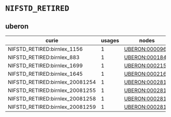 # `NIFSTD_RETIRED`

## uberon

| curie                           |   usages | nodes                                                   |
|---------------------------------|----------|---------------------------------------------------------|
| NIFSTD_RETIRED:birnlex_1156     |        1 | [UBERON:0000966](https://bioregistry.io/UBERON:0000966) |
| NIFSTD_RETIRED:birnlex_883      |        1 | [UBERON:0001844](https://bioregistry.io/UBERON:0001844) |
| NIFSTD_RETIRED:birnlex_1699     |        1 | [UBERON:0002152](https://bioregistry.io/UBERON:0002152) |
| NIFSTD_RETIRED:birnlex_1645     |        1 | [UBERON:0002163](https://bioregistry.io/UBERON:0002163) |
| NIFSTD_RETIRED:birnlex_20081254 |        1 | [UBERON:0002814](https://bioregistry.io/UBERON:0002814) |
| NIFSTD_RETIRED:birnlex_20081255 |        1 | [UBERON:0002815](https://bioregistry.io/UBERON:0002815) |
| NIFSTD_RETIRED:birnlex_20081258 |        1 | [UBERON:0002817](https://bioregistry.io/UBERON:0002817) |
| NIFSTD_RETIRED:birnlex_20081259 |        1 | [UBERON:0002818](https://bioregistry.io/UBERON:0002818) |

